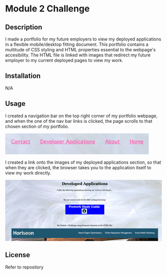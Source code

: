 # Module 2 Challenge

## Description

I made a portfolio for my future employers to view my deployed applications in a flexible mobile/desktop fitting document. 
This portfolio contains a multitude of CSS styling and HTML properties essential to the webpage's accesibility. The HTML file is linked with images that redirect my future employer to my current deployed pages to view my work.

## Installation

N/A

## Usage

I created a navigation bar on the top right corner of my portfolio webpage, and when the one of the nav bar links is clicked, the page scrolls to that chosen section of my portfolio.

![alt text](./Images/Screen%20Shot%202023-04-03%20at%2011.15.09%20PM.png)

I created a link onto the images of my deployed applications section, so that when they are clicked, the browser takes you to the application itself to view my work directly.

![alt text](./Images/Screen%20Shot%202023-04-03%20at%2011.27.18%20PM.png)

## License
Refer to repository